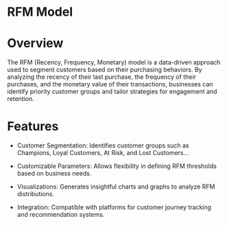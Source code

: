 # RFM Model
# Overview

The RFM (Recency, Frequency, Monetary) model is a data-driven approach used to segment customers based on their purchasing behaviors. By analyzing the recency of their last purchase, the frequency of their purchases, and the monetary value of their transactions, businesses can identify priority customer groups and tailor strategies for engagement and retention.

# Features

- Customer Segmentation: Identifies customer groups such as Champions, Loyal Customers, At Risk, and Lost Customers...

- Customizable Parameters: Allows flexibility in defining RFM thresholds based on business needs.

- Visualizations: Generates insightful charts and graphs to analyze RFM distributions.

- Integration: Compatible with platforms for customer journey tracking and recommendation systems.
